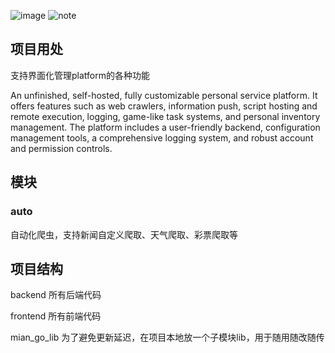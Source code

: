 ![image](https://github.com/user-attachments/assets/d0841cac-dd6b-4d59-8544-d9bd861d6e07)
![note](https://github.com/user-attachments/assets/bfca02f4-f490-4e47-acd1-2f0a768ac100)

## 项目用处
支持界面化管理platform的各种功能

An unfinished, self-hosted, fully customizable personal service platform. It offers features such as web crawlers, information push, script hosting and remote execution, logging, game-like task systems, and personal inventory management. The platform includes a user-friendly backend, configuration management tools, a comprehensive logging system, and robust account and permission controls.

## 模块
### auto
自动化爬虫，支持新闻自定义爬取、天气爬取、彩票爬取等

## 项目结构
backend 所有后端代码

frontend 所有前端代码

mian_go_lib 为了避免更新延迟，在项目本地放一个子模块lib，用于随用随改随传
